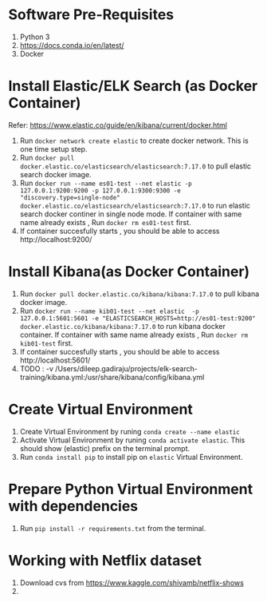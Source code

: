# Software Pre-Requisites
1. Python 3
2. https://docs.conda.io/en/latest/
3. Docker

# Install Elastic/ELK Search (as Docker Container)
Refer: https://www.elastic.co/guide/en/kibana/current/docker.html

1. Run `docker network create elastic`  to create docker network. This is one time setup step.
2. Run `docker pull docker.elastic.co/elasticsearch/elasticsearch:7.17.0` to pull elastic search docker image.
3. Run `docker run --name es01-test --net elastic -p 127.0.0.1:9200:9200 -p 127.0.0.1:9300:9300 -e "discovery.type=single-node" docker.elastic.co/elasticsearch/elasticsearch:7.17.0`
   to run elastic search docker continer in single node mode. If container with same name already exists , Run `docker rm es01-test` first.
4. If container succesfully starts , you should be able to access http://localhost:9200/

# Install Kibana(as Docker Container)

1. Run `docker pull docker.elastic.co/kibana/kibana:7.17.0` to pull kibana docker image.
2. Run `docker run --name kib01-test --net elastic  -p 127.0.0.1:5601:5601 -e "ELASTICSEARCH_HOSTS=http://es01-test:9200" docker.elastic.co/kibana/kibana:7.17.0` to run kibana docker container. If container with same name already exists , Run `docker rm kib01-test` first.
3. If container succesfully starts , you should be able to access http://localhost:5601/
4. TODO : -v /Users/dileep.gadiraju/projects/elk-search-training/kibana.yml:/usr/share/kibana/config/kibana.yml

# Create Virtual Environment

1. Create Virtual Environment by runing `conda create --name elastic`
2. Activate Virtual Environment by runing `conda activate elastic`. This should show (elastic) prefix on the terminal prompt.
3. Run `conda install pip` to install pip on `elastic` Virtual Environment.

# Prepare Python Virtual Environment with dependencies

1. Run `pip install -r requirements.txt` from the terminal.


# Working with Netflix dataset

1. Download cvs from https://www.kaggle.com/shivamb/netflix-shows
2. 




